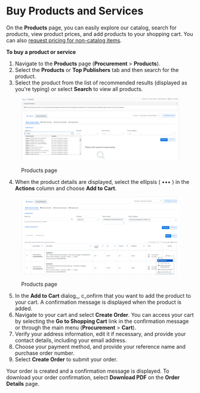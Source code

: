 # Buy Products and Services

On the **Products** page, you can easily explore our catalog, search for products, view product prices, and add products to your shopping cart. You can also [request pricing for non-catalog items](../../procurement/special-quotes/request-pricing-for-non-catalog-products.md).&#x20;

**To buy a product or service**

1. Navigate to the **Products** page (**Procurement** > **Products**).
2. Select the **Products** or **Top Publishers** tab and then search for the product.
3. Select the product from the list of recommended results (displayed as you're typing) or select **Search** to view all products. &#x20;

<figure><img src="../../../.gitbook/assets/image (1).png" alt=""><figcaption><p>Products page</p></figcaption></figure>

4. When the product details are displayed, select the ellipsis ( ••• ) in the **Actions** column and choose **Add to Cart**. &#x20;

<figure><img src="../../../.gitbook/assets/image (2).png" alt=""><figcaption><p>Products page</p></figcaption></figure>

5. In the **Add to Cart** dialog_, c_onfirm that you want to add the product to your cart. A confirmation message is displayed when the product is added.
6. Navigate to your cart and select **Create Order**. You can access your cart by selecting the **Go to Shopping Cart** link in the confirmation message or through the main menu (**Procurement** > **Cart**).
7. Verify your address information, edit it if necessary, and provide your contact details, including your email address.
8. Choose your payment method, and provide your reference name and purchase order number.
9. Select **Create Order** to submit your order.

Your order is created and a confirmation message is displayed. To download your order confirmation, select **Download PDF** on the **Order Details** page.
